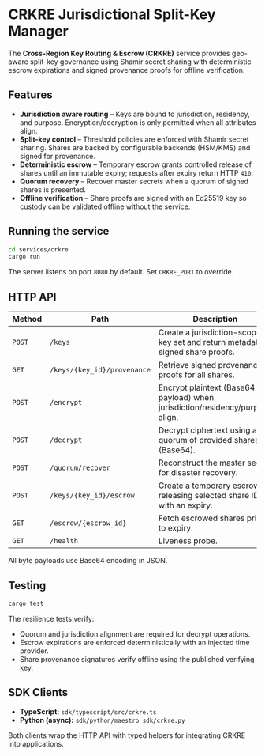 # CRKRE Jurisdictional Split-Key Manager

The **Cross-Region Key Routing & Escrow (CRKRE)** service provides geo-aware split-key governance using Shamir secret sharing with deterministic escrow expirations and signed provenance proofs for offline verification.

## Features

- **Jurisdiction aware routing** – Keys are bound to jurisdiction, residency, and purpose. Encryption/decryption is only permitted when all attributes align.
- **Split-key control** – Threshold policies are enforced with Shamir secret sharing. Shares are backed by configurable backends (HSM/KMS) and signed for provenance.
- **Deterministic escrow** – Temporary escrow grants controlled release of shares until an immutable expiry; requests after expiry return HTTP `410`.
- **Quorum recovery** – Recover master secrets when a quorum of signed shares is presented.
- **Offline verification** – Share proofs are signed with an Ed25519 key so custody can be validated offline without the service.

## Running the service

```bash
cd services/crkre
cargo run
```

The server listens on port `8080` by default. Set `CRKRE_PORT` to override.

## HTTP API

| Method | Path | Description |
| --- | --- | --- |
| `POST` | `/keys` | Create a jurisdiction-scoped key set and return metadata + signed share proofs. |
| `GET` | `/keys/{key_id}/provenance` | Retrieve signed provenance proofs for all shares. |
| `POST` | `/encrypt` | Encrypt plaintext (Base64 payload) when jurisdiction/residency/purpose align. |
| `POST` | `/decrypt` | Decrypt ciphertext using a quorum of provided shares (Base64). |
| `POST` | `/quorum/recover` | Reconstruct the master secret for disaster recovery. |
| `POST` | `/keys/{key_id}/escrow` | Create a temporary escrow releasing selected share IDs with an expiry. |
| `GET` | `/escrow/{escrow_id}` | Fetch escrowed shares prior to expiry. |
| `GET` | `/health` | Liveness probe. |

All byte payloads use Base64 encoding in JSON.

## Testing

```bash
cargo test
```

The resilience tests verify:

- Quorum and jurisdiction alignment are required for decrypt operations.
- Escrow expirations are enforced deterministically with an injected time provider.
- Share provenance signatures verify offline using the published verifying key.

## SDK Clients

- **TypeScript:** `sdk/typescript/src/crkre.ts`
- **Python (async):** `sdk/python/maestro_sdk/crkre.py`

Both clients wrap the HTTP API with typed helpers for integrating CRKRE into applications.

